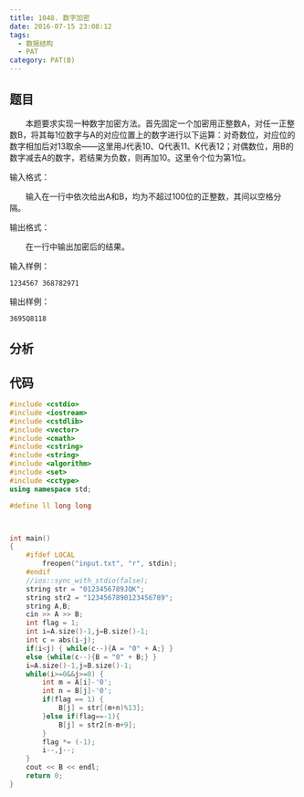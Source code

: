 ```yaml
---
title: 1048. 数字加密
date: 2016-07-15 23:08:12
tags: 
  - 数据结构
  - PAT
category: PAT(B)
---
```


题目
---


&emsp;&emsp;本题要求实现一种数字加密方法。首先固定一个加密用正整数A，对任一正整数B，将其每1位数字与A的对应位置上的数字进行以下运算：对奇数位，对应位的数字相加后对13取余——这里用J代表10、Q代表11、K代表12；对偶数位，用B的数字减去A的数字，若结果为负数，则再加10。这里令个位为第1位。

输入格式：

&emsp;&emsp;输入在一行中依次给出A和B，均为不超过100位的正整数，其间以空格分隔。

输出格式：

&emsp;&emsp;在一行中输出加密后的结果。
<!--more-->
输入样例：

	1234567 368782971
输出样例：

	3695Q8118




分析
---

代码
---
```C++
#include <cstdio>
#include <iostream>
#include <cstdlib>
#include <vector>
#include <cmath>
#include <cstring>
#include <string>
#include <algorithm>
#include <set>
#include <cctype>
using namespace std;

#define ll long long



int main()
{
    #ifdef LOCAL
        freopen("input.txt", "r", stdin);
    #endif
    //ios::sync_with_stdio(false);
    string str = "0123456789JQK";
    string str2 = "1234567890123456789";
    string A,B;
    cin >> A >> B;
    int flag = 1;
    int i=A.size()-1,j=B.size()-1;
    int c = abs(i-j);
    if(i<j) { while(c--){A = "0" + A;} }
    else {while(c--){B = "0" + B;} }
    i=A.size()-1,j=B.size()-1;
    while(i>=0&&j>=0) {
        int m = A[i]-'0';
        int n = B[j]-'0';
        if(flag == 1) {
            B[j] = str[(m+n)%13];
        }else if(flag==-1){
            B[j] = str2[n-m+9];
        }
        flag *= (-1);
        i--,j--;
    }
    cout << B << endl;
    return 0;
}
```